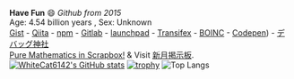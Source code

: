 <!--
**WhiteCat6142/WhiteCat6142** is a ✨ _special_ ✨ repository because its `README.md` (this file) appears on your GitHub profile.

Here are some ideas to get you started:

- 🔭 I’m currently working on ...
- 🌱 I’m currently learning ...
- 👯 I’m looking to collaborate on ...
- 🤔 I’m looking for help with ...
- 💬 Ask me about ...
- 📫 How to reach me: ...
- 😄 Pronouns: ...
- ⚡ Fun fact: ...
-->

**Have Fun** 😄 *Github from 2015* \
Age: 4.54 billion years , Sex: Unknown \
[Gist](https://gist.github.com/WhiteCat6142) -
[Qiita](https://qiita.com/WhiteCat6142) - 
[npm](https://www.npmjs.com/~whitecat6142) - 
[Gitlab](https://gitlab.com/WhiteCat6142) - 
[launchpad](https://launchpad.net/~whitecat6142) -
[Transifex](https://app.transifex.com/user/profile/whitecat6142/) -
[BOINC](https://www.boincstats.com/stats/-1/user/detail/73865120664/charts) -
[Codepen](https://codepen.io/WhiteCat6142)) -
[デバッグ神社](https://d-shrine.jp/u/WhiteCat6142) \
[Pure Mathematics in Scrapbox!](https://scrapbox.io/whitecat6142/) & Visit [新月掲示板](https://shingetsu.info/). \
[![WhiteCat6142's GitHub stats](https://github-readme-stats.vercel.app/api?username=WhiteCat6142&show_icons=true&theme=tokyonight)](https://github.com/WhiteCat6142/WhiteCat6142)
[![trophy](https://github-profile-trophy.vercel.app/?username=WhiteCat6142&theme=onedark&row=2&column=3)](https://github.com/ryo-ma/github-profile-trophy)
![Top Langs](https://github-readme-stats.vercel.app/api/top-langs/?username=WhiteCat6142&hide_progress=true&theme=tokyonight)
